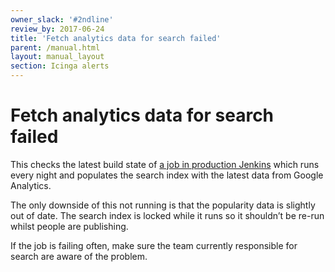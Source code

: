 ```yaml
---
owner_slack: '#2ndline'
review_by: 2017-06-24
title: 'Fetch analytics data for search failed'
parent: /manual.html
layout: manual_layout
section: Icinga alerts
---
```


# Fetch analytics data for search failed

This checks the latest build state of [a job in production
Jenkins](https://deploy.publishing.service.gov.uk/job/search-fetch-analytics-data/)
which runs every night and populates the search index with the latest data from
Google Analytics.

The only downside of this not running is that the popularity data is slightly
out of date. The search index is locked while it runs so it shouldn’t be re-run
whilst people are publishing.

If the job is failing often, make sure the team currently responsible for search
are aware of the problem.

